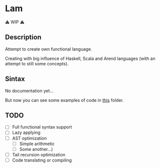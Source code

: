 # Lam

⚠️ WIP ⚠️

## Description

Attempt to create own functional language.

Creating with big influence of Haskell, Scala and Arend languages (with an attempt to still some concepts).

## Sintax

No documentation yet...

But now you can see some examples of code in [this](https://github.com/d0rj/lambda/tree/main/examples) folder.

## TODO

- [ ] Full functional syntax support
- [ ] Lazy applying
- [ ] AST optimization
    - [ ] Simple arithmetic
    - [ ] Some another...)
- [ ] Tail recursion optimization
- [ ] Code translating or compiling
